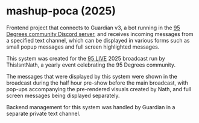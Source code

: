 # mashup-poca (2025)
Frontend project that connects to Guardian v3, a bot running in the [95 Degrees community Discord server](https://95degrees.cafe), and receives incoming messages from a specified text channel, which can be displayed in various forms such as small popup messages and full screen highlighted messages.

This system was created for the [95 LIVE](https://wiki.95degrees.cafe/95_LIVE) 2025 broadcast run by ThisIsntNath, a yearly event celebrating the 95 Degrees community. 

The messages that were displayed by this system were shown in the broadcast during the half hour pre-show before the main broadcast, with pop-ups accompanying the pre-rendered visuals created by Nath, and full screen messages being displayed separately.

Backend management for this system was handled by Guardian in a separate private text channel.